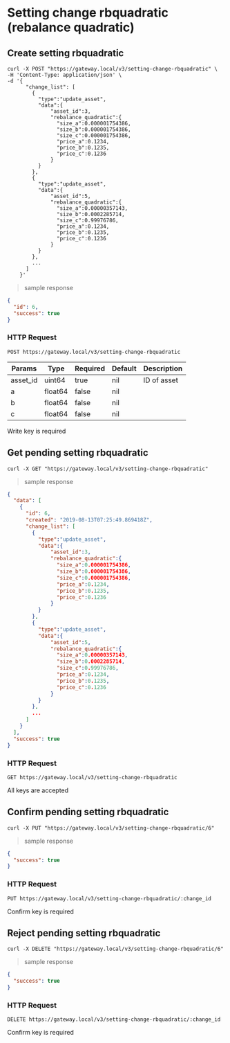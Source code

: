 # Setting change rbquadratic (rebalance quadratic)

## Create setting rbquadratic

```shell
curl -X POST "https://gateway.local/v3/setting-change-rbquadratic" \
-H 'Content-Type: application/json' \
-d '{
      "change_list": [
        {
          "type":"update_asset",
          "data":{
              "asset_id":3,
              "rebalance_quadratic":{
                "size_a":0.000001754386,
                "size_b":0.000001754386,
                "size_c":0.000001754386,
                "price_a":0.1234,
                "price_b":0.1235,
                "price_c":0.1236
              }
          }
        },
        {
          "type":"update_asset",
          "data":{
              "asset_id":5,
              "rebalance_quadratic":{
                "size_a":0.00000357143,
                "size_b":0.0002285714,
                "size_c":0.99976786,
                "price_a":0.1234,
                "price_b":0.1235,
                "price_c":0.1236
              }
          }
        },
        ...
      ]
    }'
```

> sample response

```json
{
  "id": 6,
  "success": true
}
```

### HTTP Request

`POST https://gateway.local/v3/setting-change-rbquadratic`

Params | Type | Required | Default | Description
------ | ---- | -------- | ------- | -----------
asset_id | uint64 | true | nil | ID of asset
a | float64 | false | nil | 
b | float64 | false | nil | 
c | float64 | false | nil | 
<aside class="notice">Write key is required</aside>

## Get pending setting rbquadratic


```shell
curl -X GET "https://gateway.local/v3/setting-change-rbquadratic"
```

> sample response

```json
{
  "data": [
    {
      "id": 6,
      "created": "2019-08-13T07:25:49.869418Z",
      "change_list": [
        {
          "type":"update_asset",
          "data":{
              "asset_id":3,
              "rebalance_quadratic":{
                "size_a":0.000001754386,
                "size_b":0.000001754386,
                "size_c":0.000001754386,
                "price_a":0.1234,
                "price_b":0.1235,
                "price_c":0.1236
              }
          }
        },
        {
          "type":"update_asset",
          "data":{
              "asset_id":5,
              "rebalance_quadratic":{
                "size_a":0.00000357143,
                "size_b":0.0002285714,
                "size_c":0.99976786,
                "price_a":0.1234,
                "price_b":0.1235,
                "price_c":0.1236
              }
          }
        },
        ...
      ]
    }
  ],
  "success": true
}
```

### HTTP Request

`GET https://gateway.local/v3/setting-change-rbquadratic`
<aside class="notice">All keys are accepted</aside>

## Confirm pending setting rbquadratic

```shell
curl -X PUT "https://gateway.local/v3/setting-change-rbquadratic/6"
```

> sample response

```json
{
  "success": true
}
```

### HTTP Request

`PUT https://gateway.local/v3/setting-change-rbquadratic/:change_id`
<aside class="notice">Confirm key is required</aside>

## Reject pending setting rbquadratic

```shell
curl -X DELETE "https://gateway.local/v3/setting-change-rbquadratic/6"
```

> sample response

```json
{
  "success": true
}
```

### HTTP Request

`DELETE https://gateway.local/v3/setting-change-rbquadratic/:change_id`
<aside class="notice">Confirm key is required</aside>